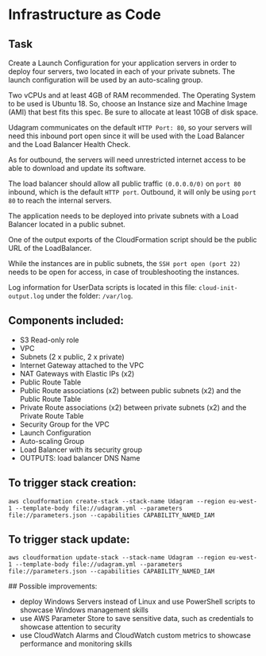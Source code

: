 # Infrastructure as Code

## Task

Create a Launch Configuration for your application servers in order to deploy four servers, two located in each of your private subnets. The launch configuration will be used by an auto-scaling group.

Two vCPUs and at least 4GB of RAM recommended. The Operating System to be used is Ubuntu 18. So, choose an Instance size and Machine Image (AMI) that best fits this spec. Be sure to allocate at least 10GB of disk space.

Udagram communicates on the default `HTTP Port: 80`, so your servers will need this inbound port open since it will be used with the Load Balancer and the Load Balancer Health Check.

As for outbound, the servers will need unrestricted internet access to be able to download and update its software.

The load balancer should allow all public traffic `(0.0.0.0/0)` on `port 80` inbound, which is the default `HTTP port`. Outbound, it will only be using `port 80` to reach the internal servers.

The application needs to be deployed into private subnets with a Load Balancer located in a public subnet.

One of the output exports of the CloudFormation script should be the public URL of the LoadBalancer.

While the instances are in public subnets, the `SSH port open (port 22)` needs to be open for access, in case of troubleshooting the instances.

Log information for UserData scripts is located in this file: `cloud-init-output.log` under the folder: `/var/log`.

## Components included:

- S3 Read-only role
- VPC
- Subnets (2 x public, 2 x private)
- Internet Gateway attached to the VPC
- NAT Gateways with Elastic IPs (x2)
- Public Route Table
- Public Route associations (x2) between public subnets (x2) and the Public Route Table
- Private Route associations (x2) between private subnets (x2) and the Private Route Table
- Security Group for the VPC
- Launch Configuration
- Auto-scaling Group
- Load Balancer with its security group
- OUTPUTS: load balancer DNS Name


## To trigger stack creation:

``` aws cloudformation create-stack --stack-name Udagram --region eu-west-1 --template-body file://udagram.yml --parameters file://parameters.json --capabilities CAPABILITY_NAMED_IAM ```


## To trigger stack update:

``` aws cloudformation update-stack --stack-name Udagram --region eu-west-1 --template-body file://udagram.yml --parameters file://parameters.json --capabilities CAPABILITY_NAMED_IAM ```

## Possible improvements:

- deploy Windows Servers instead of Linux and use PowerShell scripts to showcase Windows management skills
- use AWS Parameter Store to save sensitive data, such as credentials to showcase attention to security
- use CloudWatch Alarms and CloudWatch custom metrics to showcase performance and monitoring skills